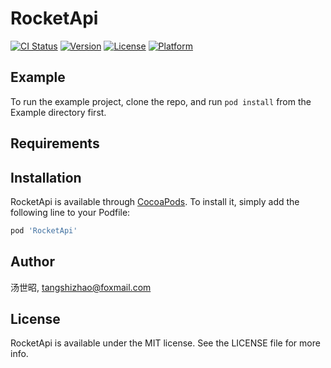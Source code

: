 # RocketApi

[![CI Status](https://img.shields.io/travis/汤世昭/RocketApi.svg?style=flat)](https://travis-ci.org/汤世昭/RocketApi)
[![Version](https://img.shields.io/cocoapods/v/RocketApi.svg?style=flat)](https://cocoapods.org/pods/RocketApi)
[![License](https://img.shields.io/cocoapods/l/RocketApi.svg?style=flat)](https://cocoapods.org/pods/RocketApi)
[![Platform](https://img.shields.io/cocoapods/p/RocketApi.svg?style=flat)](https://cocoapods.org/pods/RocketApi)

## Example

To run the example project, clone the repo, and run `pod install` from the Example directory first.

## Requirements

## Installation

RocketApi is available through [CocoaPods](https://cocoapods.org). To install
it, simply add the following line to your Podfile:

```ruby
pod 'RocketApi'
```

## Author

汤世昭, tangshizhao@foxmail.com

## License

RocketApi is available under the MIT license. See the LICENSE file for more info.
